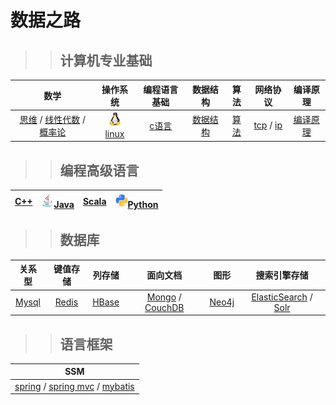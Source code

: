 # 数据之路

>>## 计算机专业基础

|数学|操作系统|编程语言基础|数据结构|算法|网络协议|编译原理|  
|:----:|:----:|:----:|:----:|:----:|:----:|:----:|  
|[思维]() / [线性代数]() / [概率论]() |[![linux](images/s1-linux-20-24.jpg)linux]()|[c语言]()|[数据结构]()|[算法]()|[tcp]() / [ip]()|[编译原理]()|  

>>## 编程高级语言  
|[C++]()|[![java](images/s1-java-20-24.jpg)Java]()|[Scala]()|[![python](images/s1-python-20-24.jpg)Python]()|  
|:----:|:----:|:----:|:----:|  


>>## 数据库  
|关系型|键值存储|列存储|面向文档|图形|搜索引擎存储|  
|:----:|:----:|:----:|:----:|:----:|:----:|  
|[Mysql]()|[Redis]()|[HBase]()|[Mongo]() / [CouchDB]()|[Neo4j]()|[ElasticSearch]() / [Solr]()|  

>>## 语言框架  
|SSM|  
|:----:|  
|[spring]() / [spring mvc]() / [mybatis]()|  